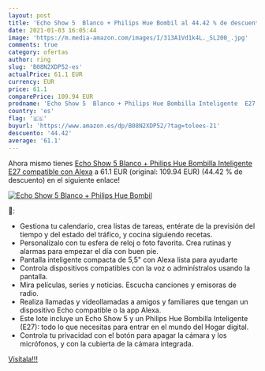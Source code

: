 ```yaml
---
layout: post
title: 'Echo Show 5  Blanco + Philips Hue Bombil al 44.42 % de descuento'
date: 2021-01-03 16:05:44
image: 'https://m.media-amazon.com/images/I/313A1Vd1k4L._SL200_.jpg'
comments: true
category: ofertas
author: ring
slug: 'B08N2XDP52-es'
actualPrice: 61.1 EUR
currency: EUR
price: 61.1
comparePrice: 109.94 EUR
prodname: 'Echo Show 5  Blanco + Philips Hue Bombilla Inteligente  E27   compatible con Alexa'
country: 'es'
flag: '🇪🇸'
buyurl: 'https://www.amazon.es/dp/B08N2XDP52/?tag=tolees-21'
descuento: '44.42'
average: '61.1'
---
```


Ahora mismo tienes [Echo Show 5  Blanco + Philips Hue Bombilla Inteligente  E27   compatible con Alexa](https://www.amazon.es/dp/B08N2XDP52/?tag=tolees-21) a 61.1 EUR (original: 109.94 EUR) (44.42 %  de descuento) en el siguiente enlace!

[![Echo Show 5  Blanco + Philips Hue Bombil](https://m.media-amazon.com/images/I/313A1Vd1k4L._SL200_.jpg)](https://www.amazon.es/dp/B08N2XDP52/?tag=tolees-21)

🔎:

- Gestiona tu calendario, crea listas de tareas, entérate de la previsión del tiempo y del estado del tráfico, y cocina siguiendo recetas.
- Personalízalo con tu esfera de reloj o foto favorita. Crea rutinas y alarmas para empezar el día con buen pie.
- Pantalla inteligente compacta de 5,5" con Alexa lista para ayudarte
- Controla dispositivos compatibles con la voz o adminístralos usando la pantalla.
- Mira películas, series y noticias. Escucha canciones y emisoras de radio.
- Realiza llamadas y videollamadas a amigos y familiares que tengan un dispositivo Echo compatible o la app Alexa.
- Este lote incluye un Echo Show 5 y un Philips Hue Bombilla Inteligente (E27): todo lo que necesitas para entrar en el mundo del Hogar digital.
- Controla tu privacidad con el botón para apagar la cámara y los micrófonos, y con la cubierta de la cámara integrada.

[Visítala!!!](https://www.amazon.es/dp/B08N2XDP52/?tag=tolees-21)
